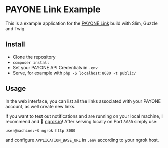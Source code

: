 # PAYONE Link Example

This is a example application for the [PAYONE Link](https://docs.payone.com/display/public/PLATFORM/Channel+PAYONE+Link])
build with Slim, Guzzle and Twig.

## Install

* Clone the repository
* `composer install`
* Set your PAYONE API Credentials in `.env`
* Serve, for example with `php -S localhost:8080 -t public/`

## Usage

In the web interface, you can list all the links associated with your PAYONE account, as well create new links.

If you want to test out notifications and are running on your local machine, I recommend and 💖 [ngrok.io](https://ngrok.io/)! After serving locally on Port `8080` simply use:

```
user@machine:~$ ngrok http 8080
```

and configure `APPLICATION_BASE_URL` in `.env` according to your ngrok host.